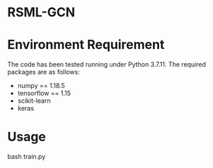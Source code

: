 # RSML-GCN
# Environment Requirement
  The code has been tested running under Python 3.7.11. The required packages are as follows:
  * numpy == 1.18.5
  * tensorflow == 1.15
  * scikit-learn
  * keras
# Usage
bash train.py
